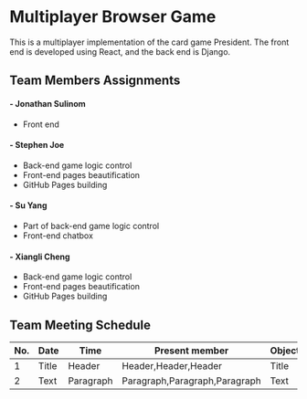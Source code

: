 # Multiplayer Browser Game

This is a multiplayer implementation of the card game President. The front end is developed using React, and the back end is Django.

## Team Members Assignments
#### - Jonathan Sulinom
- Front end

#### - Stephen Joe
- Back-end game logic control
- Front-end pages beautification
- GitHub Pages building

#### - Su Yang
- Part of back-end game logic control
- Front-end chatbox

#### - Xiangli Cheng
- Back-end game logic control
- Front-end pages beautification
- GitHub Pages building


## Team Meeting Schedule

| No. |   Date   |  Time  |   Present member   |    Object     |
| ----------- | ----------- | ----------- | ----------- | ----------- |
| 1      | Title       | Header      | Header,Header,Header      | Title       |
| 2   | Text        | Paragraph   | Paragraph,Paragraph,Paragraph   | Text        |

